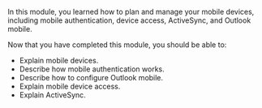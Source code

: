 In this module, you learned how to plan and manage your mobile devices, including mobile authentication, device access, ActiveSync, and Outlook mobile.

Now that you have completed this module, you should be able to:

- Explain mobile devices.
- Describe how mobile authentication works.
- Describe how to configure Outlook mobile.
- Explain mobile device access.
- Explain ActiveSync.
